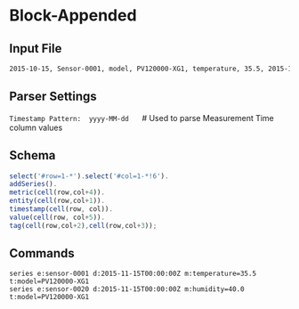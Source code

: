 # Block-Appended

## Input File

```txt
2015-10-15, Sensor-0001, model, PV120000-XG1, temperature, 35.5, 2015-10-15, Sensor-0020, model, PV120000-XG1, humidity, 40.0
```

## Parser Settings

`Timestamp Pattern:  yyyy-MM-dd`      # Used to parse Measurement Time column values

## Schema

```javascript
select('#row=1-*').select('#col=1-*!6').
addSeries().
metric(cell(row,col+4)).
entity(cell(row,col+1)).
timestamp(cell(row, col)).
value(cell(row, col+5)).
tag(cell(row,col+2),cell(row,col+3));
```

## Commands

```ls
series e:sensor-0001 d:2015-11-15T00:00:00Z m:temperature=35.5  t:model=PV120000-XG1
series e:sensor-0020 d:2015-11-15T00:00:00Z m:humidity=40.0     t:model=PV120000-XG1
```